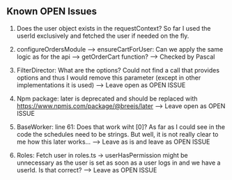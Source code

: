 ## Known OPEN Issues

1. Does the user object exists in the requestContext? So far I used the userId exclusively and fetched the user if needed on the fly.

2. configureOrdersModule --> ensureCartForUser: Can we apply the same logic as for the api --> getOrderCart function? --> Checked by Pascal

3. FilterDirector: What are the options? Could not find a call that provides options and thus I would remove this parameter (except in other implementations it is used) --> Leave open as OPEN ISSUE

4. Npm package: later is deprecated and should be replaced with https://www.npmjs.com/package/@breejs/later --> Leave open as OPEN ISSUE

5. BaseWorker: line 61: Does that work wiht [0]? As far as I could see in the code the schedules need to be strings. But well, it is not really clear to me how this later works... --> 
Leave as is and leave as OPEN ISSUE

6. Roles: Fetch user in roles.ts -> userHasPermission might be unnecessary as the user is set as soon as a user logs in and we have a userId. Is that correct? --> Leave as OPEN ISSUE

